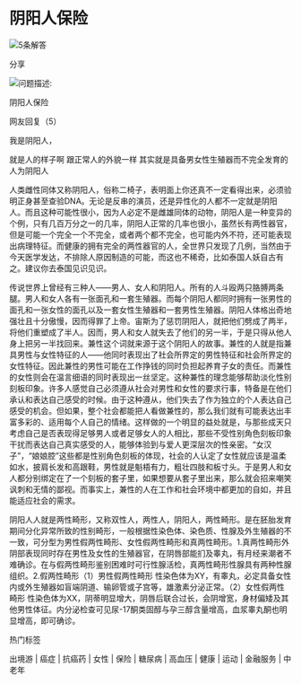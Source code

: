 # 阴阳人保险

![](https://dm-pc.zacdn.cn/toutiao/assets/images/index/icon-mgm.png)5条解答

分享

![](https://dm-pc.zacdn.cn/toutiao/assets/images/qadetail/icon-ask.png)问题描述:

阴阳人保险

网友回复（5）

我是阴阳人，

就是人的样子啊 跟正常人的外貌一样 其实就是具备男女性生殖器而不完全发育的人为阴阳人

人类雌性同体又称阴阳人，俗称二椅子，表明面上你还真不一定看得出来，必须验明正身甚至查验DNA。无论是反串的演员，还是异性化的人都不一定就是阴阳人。而且这种可能性很小，因为人必定不是雌雄同体的动物，阴阳人是一种变异的个例，只有几百万分之一的几率，阴阳人正常的几率也很小，虽然长有两性器官，但是可能一个完全一个不完全，或者两个都不完全，也可能内外不符，还可能表现出病理特征。而健康的拥有完全的两性器官的人，全世界只发现了几例，当然由于今天医学发达，不排除人原因制造的可能，而这也不稀奇，比如泰国人妖自古有之。建议你去泰国见识见识。

传说世界上曾经有三种人——男人、女人和阴阳人。所有的人斗殴两只胳膊两条腿。男人和女人各有一张面孔和一套生殖器。而每个阴阳人都同时拥有一张男性的面孔和一张女性的面孔以及一套女性生殖器和一套男性生殖器。阴阳人体格出奇地强壮且十分傲慢，因而得罪了上帝。宙斯为了惩罚阴阳人，就把他们劈成了两半，将他们重塑成了半人。因而，男人和女人就失去了他们的另一半，于是只得从他人身上把另一半找回来。兼性这个词就来源于这个阴阳人的故事。兼性的人就是指兼具男性与女性特征的人——他同时表现出了社会所界定的男性特征和社会所界定的女性特征。因此兼性的男性可能在工作挣钱的同时负担起养育子女的责任。而兼性的女性则会在温言细语的同时表现出一丝坚定。这种兼性的理念能够帮助淡化性别刻板印象。许多人感觉自己必须遵从社会对男性和女性的要求行事，特备是在他们承认和表达自己感受的时候。由于这种遵从，他们失去了作为独立的个人表达自己感受的机会。但如果，整个社会都能把人看做兼性的，那么我们就有可能表达出丰富多彩的、适用每个人自己的情绪。这样做的一个明显的益处就是，与那些成天只考虑自己是否表现得足够男人或者足够女人的人相比，那些不受性别角色刻板印象干扰而表达自己真实感受的人，能够体验到与爱人更深层次的性亲密。“女汉子”，“娘娘腔”这些都是性别角色刻板的体现，社会的人认定了女性就应该是温柔如水，披肩长发和高跟鞋，男性就是魁梧有力，粗壮四肢和板寸头。于是男人和女人都分别绑定在了一个刻板的套子里，如果想要从套子里出来，那么就会招来嘲笑讽刺和无情的鄙视。而事实上，兼性的人在工作和社会环境中都更加的自如，并且能适应社会的需求。

阴阳人人就是两性畸形，又称双性人，两性人，阴阳人，两性畸形。是在胚胎发育期间分化异常所致的性别畸形，一般根据性染色体、染色质、性腺及外生殖器的不一致，可分型为男性假两性畸形、女性假两性畸形和真两性畸形。1.真两性畸形外阴部表现同时存在男性及女性的生殖器官，在阴唇部能扪及睾丸，有月经来潮者不难确诊。在与假两性畸形鉴别困难时可行性腺活检，真两性畸形性腺具有两种性腺组织。2.假两性畸形（1）男性假两性畸形 性染色体为XY，有睾丸，必定具备女性内或外生殖器如盲端阴道、输卵管或子宫等，雄激素分泌正常。（2）女性假两性畸形 性染色体为XX，阴蒂明显增大，阴唇后联合过长，会阴增宽，身材偏矮及其他男性体征。内分泌检查可见尿-17酮类固醇与孕三醇含量增高，血浆睾丸酮也明显增高，即可确诊。

热门标签

出境游 | 癌症 | 抗癌药 | 女性 | 保险 | 糖尿病 | 高血压 | 健康 | 运动 | 金融服务 | 中老年